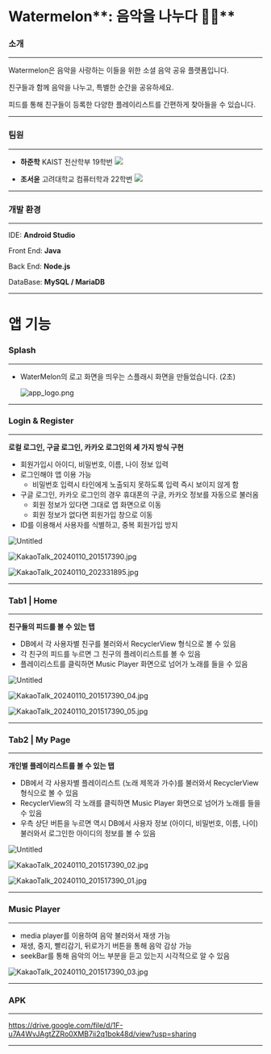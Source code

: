 # Watermelon**: 음악을 나누다 🍉🎶**

### **소개**

---

Watermelon은 음악을 사랑하는 이들을 위한 소셜 음악 공유 플랫폼입니다.

친구들과 함께 음악을 나누고, 특별한 순간을 공유하세요.

피드를 통해 친구들이 등록한 다양한 플레이리스트를 간편하게 찾아들을 수 있습니다.

---

### 팀원

---

- **하준학** KAIST 전산학부 19학번  <a href="https://github.com/jannagi" target="_blank"><img src="https://img.shields.io/badge/GitHub-181717?style=flat-square&logo=github&logoColor=white"></a>
    
- **조서윤** 고려대학교 컴퓨터학과 22학번  <a href="https://github.com/seoyuncho" target="_blank"><img src="https://img.shields.io/badge/GitHub-181717?style=flat-square&logo=github&logoColor=white"></a>
    

---

### 개발 환경

---

IDE: **Android Studio**

Front End: **Java**

Back End: **Node.js**

DataBase: **MySQL / MariaDB**

---

# 앱 기능

### Splash

---

- WaterMelon의 로고 화면을 띄우는 스플래시 화면을 만들었습니다. (2초)
    
    ![app_logo.png](https://prod-files-secure.s3.us-west-2.amazonaws.com/f6cb388f-3934-47d6-9928-26d2e10eb0fc/2718863e-6186-4d11-a84d-3c5e9b496687/app_logo.png)
    

---

### Login & Register

---

**로컬 로그인, 구글 로그인, 카카오 로그인의 세 가지 방식 구현**

- 회원가입시 아이디, 비밀번호, 이름, 나이 정보 입력
- 로그인해야 앱 이용 가능
    - 비밀번호 입력시 타인에게 노출되지 못하도록 입력 즉시 보이지 않게 함
- 구글 로그인, 카카오 로그인의 경우 휴대폰의 구글, 카카오 정보를 자동으로 불러옴
    - 회원 정보가 있다면 그대로 앱 화면으로 이동
    - 회원 정보가 없다면 회원가입 창으로 이동
- ID를 이용해서 사용자를 식별하고, 중복 회원가입 방지

![Untitled](https://prod-files-secure.s3.us-west-2.amazonaws.com/f6cb388f-3934-47d6-9928-26d2e10eb0fc/04359db6-c067-42c3-85d2-6023fbd02b86/Untitled.png)

![KakaoTalk_20240110_201517390.jpg](https://prod-files-secure.s3.us-west-2.amazonaws.com/f6cb388f-3934-47d6-9928-26d2e10eb0fc/1b66fab1-47de-40dd-a2cd-e2f2d06f0f25/KakaoTalk_20240110_201517390.jpg)

![KakaoTalk_20240110_202331895.jpg](https://prod-files-secure.s3.us-west-2.amazonaws.com/f6cb388f-3934-47d6-9928-26d2e10eb0fc/0cf5d401-c514-4b95-a7b4-5f3a882b3333/KakaoTalk_20240110_202331895.jpg)

---

### Tab1 | Home

---

********************친구들의 피드를 볼 수 있는 탭********************

- DB에서 각 사용자별 친구를 불러와서 RecyclerView 형식으로 볼 수 있음
- 각 친구의 피드를 누르면 그 친구의 플레이리스트를 볼 수 있음
- 플레이리스트를 클릭하면 Music Player 화면으로 넘어가 노래를 들을 수 있음

![Untitled](https://prod-files-secure.s3.us-west-2.amazonaws.com/f6cb388f-3934-47d6-9928-26d2e10eb0fc/9a9788d0-88ab-4504-a56b-fcff32467b3f/Untitled.png)

![KakaoTalk_20240110_201517390_04.jpg](https://prod-files-secure.s3.us-west-2.amazonaws.com/f6cb388f-3934-47d6-9928-26d2e10eb0fc/8413d21c-ec82-48a4-b46c-88ad73e71a98/KakaoTalk_20240110_201517390_04.jpg)

![KakaoTalk_20240110_201517390_05.jpg](https://prod-files-secure.s3.us-west-2.amazonaws.com/f6cb388f-3934-47d6-9928-26d2e10eb0fc/93ae5806-ba56-4ba0-9d19-c53a3524f040/KakaoTalk_20240110_201517390_05.jpg)

---

### Tab2 | My Page

---

********************개인별 플레이리스트를 볼 수 있는 탭********************

- DB에서 각 사용자별 플레이리스트 (노래 제목과 가수)를 불러와서 RecyclerView 형식으로 볼 수 있음
- RecyclerView의 각 노래를 클릭하면 Music Player 화면으로 넘어가 노래를 들을 수 있음
- 우측 상단 버튼을 누르면 역시 DB에서 사용자 정보 (아이디, 비밀번호, 이름, 나이) 불러와서 로그인한 아이디의 정보를 볼 수 있음

![Untitled](https://prod-files-secure.s3.us-west-2.amazonaws.com/f6cb388f-3934-47d6-9928-26d2e10eb0fc/4fb38712-090c-4f8e-91fe-e38ef9e31c65/Untitled.png)

![KakaoTalk_20240110_201517390_02.jpg](https://prod-files-secure.s3.us-west-2.amazonaws.com/f6cb388f-3934-47d6-9928-26d2e10eb0fc/feb34504-9b17-457a-a52f-edf157214def/KakaoTalk_20240110_201517390_02.jpg)

![KakaoTalk_20240110_201517390_01.jpg](https://prod-files-secure.s3.us-west-2.amazonaws.com/f6cb388f-3934-47d6-9928-26d2e10eb0fc/7a15f029-1bad-4727-8a11-32c9eb1a5385/KakaoTalk_20240110_201517390_01.jpg)

---

### Music Player

---

- media player를 이용하여 음악 불러와서 재생 가능
- 재생, 중지, 빨리감기, 뒤로가기 버튼을 통해 음악 감상 가능
- seekBar를 통해 음악의 어느 부분을 듣고 있는지 시각적으로 알 수 있음

![KakaoTalk_20240110_201517390_03.jpg](https://prod-files-secure.s3.us-west-2.amazonaws.com/f6cb388f-3934-47d6-9928-26d2e10eb0fc/f6aaef0a-7446-4842-be5d-bf1d051a3208/KakaoTalk_20240110_201517390_03.jpg)

---

### APK

---

https://drive.google.com/file/d/1F-u7A4WvJAgtZZRo0XMB7ii2q1bok48d/view?usp=sharing

---

